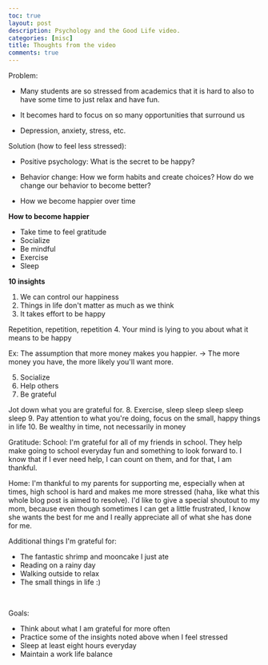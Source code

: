 ```yaml
---
toc: true
layout: post
description: Psychology and the Good Life video.
categories: [misc]
title: Thoughts from the video
comments: true
---
```


Problem: 
* Many students are so stressed from academics that it is hard to also to have some time to just relax and have fun. 

* It becomes hard to focus on so many opportunities that surround us 

* Depression, anxiety, stress, etc. 

Solution (how to feel less stressed):

* Positive psychology: What is the secret to be happy? 

* Behavior change: How we form habits and create choices? How do we change our behavior to become better?
- How we become happier over time

**How to become happier**

* Take time to feel gratitude 
* Socialize
* Be mindful
* Exercise 
* Sleep 

**10 insights**

1. We can control our happiness 
2. Things in life don't matter as much as we think
3. It takes effort to be happy

Repetition, repetition, repetition
4. Your mind is lying to you about what it means to be happy

Ex: The assumption that more money makes you happier. -> The more money you have, the more likely you'll want more. 

5. Socialize 
6. Help others
7. Be grateful

Jot down what you are grateful for. 
8. Exercise, sleep sleep sleep sleep sleep
9. Pay attention to what you're doing, focus on the small, happy things in life
10. Be wealthy in time, not necessarily in money


Gratitude:
School: I'm grateful for all of my friends in school. They help make going to school everyday fun and something to look forward to. I know that if I ever need help, I can count on them, and for that, I am thankful. 

Home: I'm thankful to my parents for supporting me, especially when at times, high school is hard and makes me more stressed (haha, like what this whole blog post is aimed to resolve). I'd like to give a special shoutout to my mom, because even though sometimes I can get a little frustrated, I know she wants the best for me and I really appreciate all of what she has done for me.

Additional things I'm grateful for: 
* The fantastic shrimp and mooncake I just ate
* Reading on a rainy day 
* Walking outside to relax
* The small things in life :)

<br>

Goals: 
* Think about what I am grateful for more often
* Practice some of the insights noted above when I feel stressed
* Sleep at least eight hours everyday 
* Maintain a work life balance